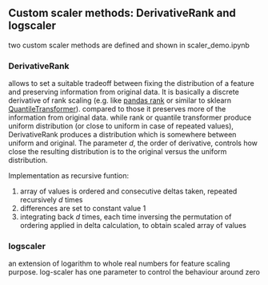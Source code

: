 ## Custom scaler methods: DerivativeRank and logscaler

two custom scaler methods are defined and shown in scaler_demo.ipynb 

### DerivativeRank
allows to set a suitable tradeoff between fixing the distribution of a feature and preserving information from original data.
It is basically a discrete derivative of rank scaling (e.g. like [pandas rank](https://pandas.pydata.org/docs/reference/api/pandas.DataFrame.rank.html) or similar to sklearn [QuantileTransformer](https://scikit-learn.org/stable/modules/generated/sklearn.preprocessing.QuantileTransformer.html#sklearn.preprocessing.QuantileTransformer)). compared to those it preserves more of the information from original data. while rank or quantile transformer produce uniform distribution (or close to uniform in case of repeated values), DerivativeRank produces a distribution which is somewhere between uniform and original. The parameter $d$, the order of derivative, controls how close the resulting distribution is to the original versus the uniform distribution. 

Implementation as recursive funtion:
1. array of values is ordered and consecutive deltas taken, repeated recursively $d$ times
2. differences are set to constant value $1$
3. integrating back $d$ times, each time inversing the permutation of ordering applied in delta calculation, to obtain scaled array of values


### logscaler
an extension of logarithm to whole real numbers for feature scaling purpose. log-scaler has one parameter to control the behaviour around zero